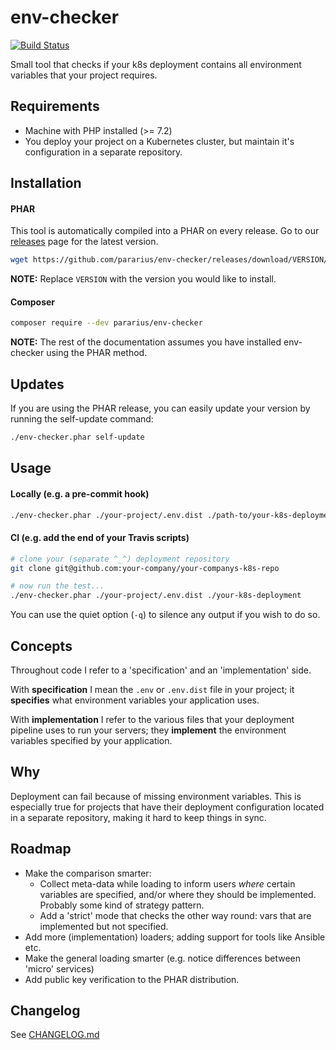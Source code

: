 # env-checker

[![Build Status](https://travis-ci.com/Pararius/env-checker.svg?branch=master)](https://travis-ci.com/Pararius/env-checker)

Small tool that checks if your k8s deployment contains all 
environment variables that your project requires.


## Requirements

- Machine with PHP installed (>= 7.2)
- You deploy your project on a Kubernetes cluster, 
  but maintain it's configuration in a separate repository.


## Installation

#### PHAR

This tool is automatically compiled into a PHAR on every release.
Go to our [releases](https://github.com/Pararius/env-checker/releases) page for the latest version.

```bash
wget https://github.com/pararius/env-checker/releases/download/VERSION/env-checker.phar
```

**NOTE:** Replace `VERSION` with the version you would like to install.


#### Composer

```bash
composer require --dev pararius/env-checker
```

**NOTE:** The rest of the documentation assumes you have installed env-checker using the PHAR method. 


## Updates

If you are using the PHAR release, you can easily update your version by running the self-update command:
```bash
./env-checker.phar self-update
```

## Usage

#### Locally (e.g. a pre-commit hook)

```bash
./env-checker.phar ./your-project/.env.dist ./path-to/your-k8s-deployment-files
```

#### CI (e.g. add the end of your Travis scripts)

```bash
# clone your (separate ^_^) deployment repository
git clone git@github.com:your-company/your-companys-k8s-repo

# now run the test...
./env-checker.phar ./your-project/.env.dist ./your-k8s-deployment
```

You can use the quiet option (`-q`) to silence any output if you wish to do so.


## Concepts

Throughout code I refer to a 'specification' and an 'implementation' side.

With **specification** I mean the `.env` or `.env.dist` file in your project; 
it **specifies** what environment variables your application uses.

With **implementation** I refer to the various files that your deployment pipeline uses
to run your servers; they **implement** the environment variables specified by your application.


## Why

Deployment can fail because of missing environment variables. 
This is especially true for projects that have their deployment
configuration located in a separate repository, making it hard to keep things in sync.


## Roadmap

- Make the comparison smarter:
    - Collect meta-data while loading to inform users *where* certain variables are specified, 
      and/or where they should be implemented. Probably some kind of strategy pattern.
    - Add a 'strict' mode that checks the other way round: vars that are implemented but not specified.
- Add more (implementation) loaders; adding support for tools like Ansible etc.  
- Make the general loading smarter (e.g. notice differences between 'micro' services)
- Add public key verification to the PHAR distribution.


## Changelog

See [CHANGELOG.md](CHANGELOG.md)
